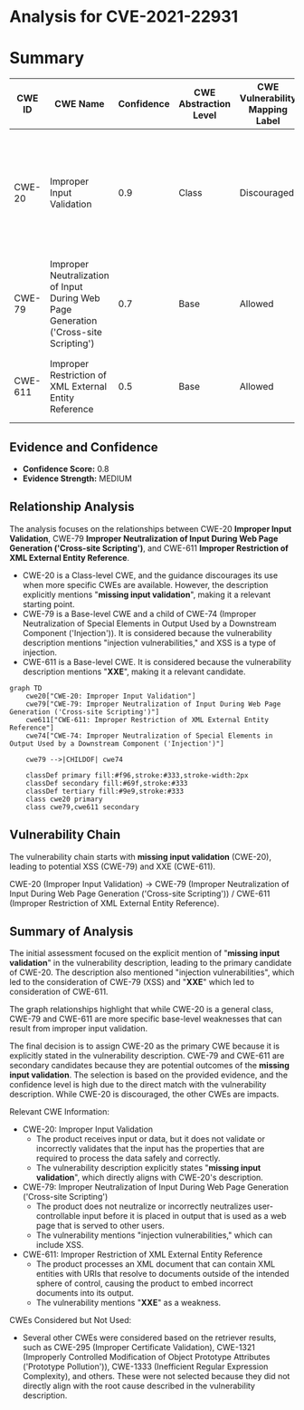# Analysis for CVE-2021-22931

# Summary
| CWE ID | CWE Name | Confidence | CWE Abstraction Level | CWE Vulnerability Mapping Label | CWE-Vulnerability Mapping Notes |
|---|---|---|---|---|---|
| CWE-20 | Improper Input Validation | 0.9 | Class | Discouraged | The vulnerability description explicitly states "missing input validation". While discouraged, it's the most direct match. |
| CWE-79 | Improper Neutralization of Input During Web Page Generation ('Cross-site Scripting') | 0.7 | Base | Allowed | Secondary candidate, given the mention of "injection vulnerabilities" which can include XSS. |
| CWE-611 | Improper Restriction of XML External Entity Reference | 0.5 | Base | Allowed | Secondary candidate, given the mention of "XXE" in the description. |

## Evidence and Confidence

*   **Confidence Score:** 0.8
*   **Evidence Strength:** MEDIUM

## Relationship Analysis
The analysis focuses on the relationships between CWE-20 **Improper Input Validation**, CWE-79 **Improper Neutralization of Input During Web Page Generation ('Cross-site Scripting')**, and CWE-611 **Improper Restriction of XML External Entity Reference**.

- CWE-20 is a Class-level CWE, and the guidance discourages its use when more specific CWEs are available. However, the description explicitly mentions "**missing input validation**", making it a relevant starting point.
- CWE-79 is a Base-level CWE and a child of CWE-74 (Improper Neutralization of Special Elements in Output Used by a Downstream Component ('Injection')). It is considered because the vulnerability description mentions "injection vulnerabilities," and XSS is a type of injection.
- CWE-611 is a Base-level CWE. It is considered because the vulnerability description mentions "**XXE**", making it a relevant candidate.

```mermaid
graph TD
    cwe20["CWE-20: Improper Input Validation"]
    cwe79["CWE-79: Improper Neutralization of Input During Web Page Generation ('Cross-site Scripting')"]
    cwe611["CWE-611: Improper Restriction of XML External Entity Reference"]
    cwe74["CWE-74: Improper Neutralization of Special Elements in Output Used by a Downstream Component ('Injection')"]

    cwe79 -->|CHILDOF| cwe74
    
    classDef primary fill:#f96,stroke:#333,stroke-width:2px
    classDef secondary fill:#69f,stroke:#333
    classDef tertiary fill:#9e9,stroke:#333
    class cwe20 primary
    class cwe79,cwe611 secondary
```

## Vulnerability Chain
The vulnerability chain starts with **missing input validation** (CWE-20), leading to potential XSS (CWE-79) and XXE (CWE-611).

CWE-20 (Improper Input Validation) -> CWE-79 (Improper Neutralization of Input During Web Page Generation ('Cross-site Scripting')) / CWE-611 (Improper Restriction of XML External Entity Reference).

## Summary of Analysis
The initial assessment focused on the explicit mention of "**missing input validation**" in the vulnerability description, leading to the primary candidate of CWE-20. The description also mentioned "injection vulnerabilities", which led to the consideration of CWE-79 (XSS) and "**XXE**" which led to consideration of CWE-611.

The graph relationships highlight that while CWE-20 is a general class, CWE-79 and CWE-611 are more specific base-level weaknesses that can result from improper input validation.

The final decision is to assign CWE-20 as the primary CWE because it is explicitly stated in the vulnerability description. CWE-79 and CWE-611 are secondary candidates because they are potential outcomes of the **missing input validation**. The selection is based on the provided evidence, and the confidence level is high due to the direct match with the vulnerability description. While CWE-20 is discouraged, the other CWEs are impacts.

Relevant CWE Information:
- CWE-20: Improper Input Validation
  - The product receives input or data, but it does not validate or incorrectly validates that the input has the properties that are required to process the data safely and correctly.
  - The vulnerability description explicitly states "**missing input validation**", which directly aligns with CWE-20's description.
- CWE-79: Improper Neutralization of Input During Web Page Generation ('Cross-site Scripting')
  - The product does not neutralize or incorrectly neutralizes user-controllable input before it is placed in output that is used as a web page that is served to other users.
  - The vulnerability mentions "injection vulnerabilities," which can include XSS.
- CWE-611: Improper Restriction of XML External Entity Reference
  - The product processes an XML document that can contain XML entities with URIs that resolve to documents outside of the intended sphere of control, causing the product to embed incorrect documents into its output.
  - The vulnerability mentions "**XXE**" as a weakness.

CWEs Considered but Not Used:
- Several other CWEs were considered based on the retriever results, such as CWE-295 (Improper Certificate Validation), CWE-1321 (Improperly Controlled Modification of Object Prototype Attributes ('Prototype Pollution')), CWE-1333 (Inefficient Regular Expression Complexity), and others. These were not selected because they did not directly align with the root cause described in the vulnerability description.